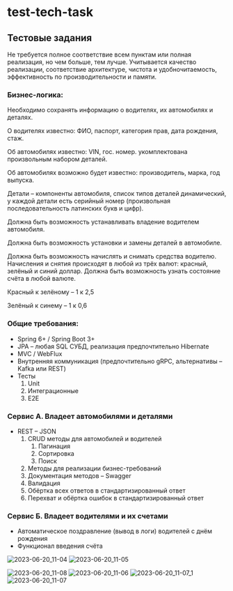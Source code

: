 # test-tech-task
## Тестовые задания

Не требуется полное соответствие всем пунктам или полная реализация,
но чем больше, тем лучше. Учитывается качество реализации,
соответствие архитектуре, чистота и удобночитаемость,
эффективность по производительности и памяти.

### Бизнес-логика:

Необходимо сохранять информацию о водителях, их автомобилях
и деталях.

О водителях известно: ФИО, паспорт, категория
прав, дата рождения, стаж.

Об автомобилях известно: VIN, гос. номер.
укомплектована произвольным набором деталей.

Об автомобилях возможно будет известно:
производитель, марка, год выпуска.

Детали – компоненты автомобиля, список типов деталей динамический,
у каждой детали есть серийный номер
(произвольная последовательность латинских букв и цифр).

Должна быть возможность устанавливать владение водителем автомобиля.

Должна быть возможность установки и замены деталей в автомобиле.

Должна быть возможность начислять и снимать средства водителю.
Начисления и снятия происходят в любой из трёх валют: 
красный, зелёный и синий доллар.
Должна быть возможность узнать состояние счёта в любой валюте.

Красный к зелёному – 1 к 2,5

Зелёный к синему – 1 к 0,6

### Общие требования:
- Spring 6+ / Spring Boot 3+
- JPA – любая SQL СУБД, реализация предпочтительно Hibernate
- MVC / WebFlux
- Внутренняя коммуникация (предпочтительно gRPC, альтернативы – Kafka или REST)
- Тесты
  1. Unit
  2. Интеграционные
  3. E2E

### Сервис А. Владеет автомобилями и деталями
- REST – JSON
  1. CRUD методы для автомобилей и водителей
     1. Пагинация
     2. Сортировка
     3. Поиск
  2. Методы для реализации бизнес-требований
  3. Документация методов – Swagger
  4. Валидация
  5. Обёртка всех ответов в стандартизированный ответ
  6. Перехват и обёртка ошибок в стандартизированный ответ

### Сервис Б. Владеет водителями и их счетами

- Автоматическое поздравление (вывод в логи) водителей с днём рождения
- Функционал введения счёта

![2023-06-20_11-04](https://github.com/Vadzimkuzmenka94/test-tech-task-rik-masters/assets/85760475/7879bb92-74d7-47f7-9809-8bbb7e74281d)
![2023-06-20_11-05](https://github.com/Vadzimkuzmenka94/test-tech-task-rik-masters/assets/85760475/757c3aa0-c8e0-459b-b7d4-8a225cba60f4)

![2023-06-20_11-08](https://github.com/Vadzimkuzmenka94/test-tech-task-rik-masters/assets/85760475/a3582e56-3ccd-4625-8d77-9e3408b2ead6)
![2023-06-20_11-06](https://github.com/Vadzimkuzmenka94/test-tech-task-rik-masters/assets/85760475/ec3fc51f-8f7d-4820-9014-0b9844431fb2)
![2023-06-20_11-07_1](https://github.com/Vadzimkuzmenka94/test-tech-task-rik-masters/assets/85760475/2037725c-d666-4be4-a41f-9a1d48d313f7)
![2023-06-20_11-07](https://github.com/Vadzimkuzmenka94/test-tech-task-rik-masters/assets/85760475/e77f9c1a-1332-4926-ab58-c6bfc3a3b59c)

